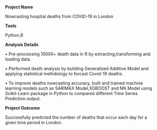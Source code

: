  <b>Project Name</b>
 
 Nowcasting hospital deaths from  COVID-19 in London

 <b>Tools</b>
 
 Python,R

<b>Analysis Details</b>

• Pre-processing 10000+ death data in R by extracting,transforming and loading data.

• Performed death analysis by building Generalized Additive Model and applying statistical methdology to forcast Covid-19 deaths.

• To improve deaths nowcasting accuracy, built and trained machine learning models such as SARIMAX Model,XGBOOST and NN Model using
Scikit-Learn package in Python to compared different Time Series Prediction output.
 
 <b>Project Outcome</b>
 
 Successfully predicted the number of deaths that occur each day for a given time period in London.
